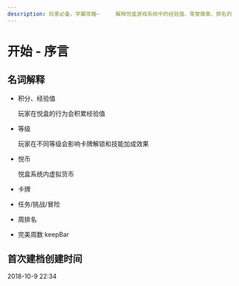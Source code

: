 ```yaml
---
description: 玩家必备，学霸攻略~     解释悦盒游戏系统中的经验值、荣誉徽章、排名的规则算法。
---
```


# 开始 - 序言

## 名词解释

* 积分、经验值

    玩家在悦盒的行为会积累经验值

* 等级

    玩家在不同等级会影响卡牌解锁和技能加成效果

* 悦币

    悦盒系统内虚拟货币

* 卡牌   
* 任务/挑战/冒险
* 周排名
* 完美周数 keepBar

## 首次建档创建时间

2018-10-9 22:34

